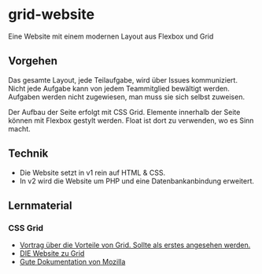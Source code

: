# grid-website
Eine Website mit einem modernen Layout aus Flexbox und Grid
## Vorgehen
Das gesamte Layout, jede Teilaufgabe, wird über Issues kommuniziert. Nicht jede Aufgabe kann von jedem Teammitglied bewältigt werden. Aufgaben werden nicht zugewiesen, man muss sie sich selbst zuweisen.

Der Aufbau der Seite erfolgt mit CSS Grid. Elemente innerhalb der Seite können mit Flexbox gestylt werden. Float ist dort zu verwenden, wo es Sinn macht. 

## Technik
* Die Website setzt in v1 rein auf HTML & CSS. 
* In v2 wird die Website um PHP und eine Datenbankanbindung erweitert.

## Lernmaterial
### CSS Grid
* [Vortrag über die Vorteile von Grid. Sollte als erstes angesehen werden.](https://www.youtube.com/watch?v=txZq7Laz7_4)
* [DIE Website zu Grid](https://gridbyexample.com/)
* [Gute Dokumentation von Mozilla](https://developer.mozilla.org/de/docs/Web/CSS/CSS_Grid_Layout)
